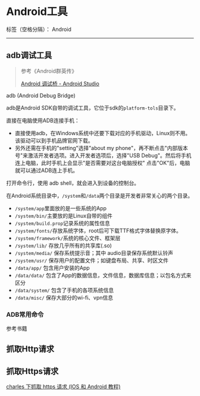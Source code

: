 # Android工具

标签（空格分隔）： Android

---

## adb调试工具
> 参考《Android群英传》
>
> [Android 调试桥 - Android Studio](https://developer.android.com/studio/command-line/adb.html#shellcommands "Android 调试桥 - Android Studio")

adb (Android Debug Bridge)  

adb是Android SDK自带的调试工具，它位于sdk的`platform-tols`目录下。

直接在电脑使用ADB连接手机：  

- 直接使用adb，在Windows系统中还要下载对应的手机驱动，Linux则不用。该驱动可以到手机品牌官网下载。
- 另外还需在手机的"setting"选择"about my phone"，再不断点击"内部版本号"来激活开发者选项。进入开发者选项后，选择"USB Debug"。然后将手机连上电脑，此时手机上会显示"是否需要对这台电脑授权" 点击"OK"后，电脑就可以通过ADB连上手机。




打开命令行，使用 adb shell，就会进入到设备的控制台。

在Android系统目录中，`/system`和`/data`两个目录是开发者非常关心的两个目录。

- `/system/app`里面放的是一些系统的App
- `/system/bin/`主要放的是Linux自带的组件
- `/system/build.prop`记录系统的属性信息
- `/system/fonts/`存放系统字体，root后可下载TTF格式字体替换原字体。
- `/system/framework/`系统的核心文件、框架层
- `/system/lib/` 存放几乎所有的共享库(.so)
- `/system/media/` 保存系统提示音；其中 audio目录保存系统默认铃声
- `/system/usr/` 保存用户的配置文件；如键盘布局、共享、时区文件
- `/data/app/` 包含用户安装的App
- `/data/data/` 包含了App的数据信息，文件信息，数据库信息；以包名方式来区分
- `/data/system/` 包含了手机的各项系统信息
- `/data/misc/` 保存大部分的wi-fi、vpn信息



### ADB常用命令
参考书籍






## 抓取Http请求



## 抓取Https请求

[charles 下抓取 https 请求 (IOS 和 Android 教程)](https://testerhome.com/topics/7925)



